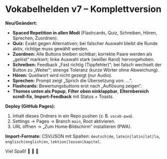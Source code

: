 
# Vokabelhelden v7 – Komplettversion

**Neu/Geändert:**
- **Spaced Repetition in allen Modi** (Flashcards, Quiz, Schreiben, Hören, Sprechen, Zuordnen).
- **Quiz:** Exakt gegen Alternativen; bei falscher Auswahl bleibt die Runde aktiv, richtige muss gewählt werden.
- **Zuordnen:** Alle Buttons bleiben sichtbar; korrekte Paare werden als „gelöst“ markiert; linke Auswahl stark (weißer Rand) hervorgehoben.
- **Schreiben:** Feedback „Fast richtig (Tippfehler)“; bei falsch wechselt der Button zu „Weiter“; strenge Toleranz (kurze Wörter ohne Abweichung).
- **Hören:** Quellwort wird nicht gezeigt (nur Audio).
- **Sprechen:** Prompt zeigt „Sprich die Übersetzung von: …“.
- **Flashcards:** Bewertungsbuttons erst nach „Auflösung zeigen“.
- **Themes unten als Popup**, **Filter oben einklappbar**, **Elternbereich scroll‑fix**, **Import‑Feedback** mit Status + Toasts.

**Deploy (GitHub Pages):**
1. Inhalt dieses Ordners in ein Repo pushen (z. B. `vocab-pwa`).
2. Settings → Pages → Branch `main`, Root aktivieren.
3. URL öffnen → „Zum Home‑Bildschirm“ installieren (PWA).

**Import‑Formate:**
CSV/JSON mit Spalten: `deutsch|de`, `latein|latin|lat|la`, `englisch|english|en`, `lektion|lesson|kapitel`.

Viel Spaß! 🐢 🐸 🐑
